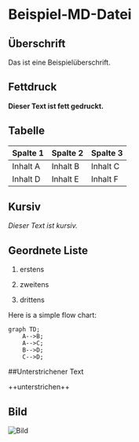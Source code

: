 # Beispiel-MD-Datei

## Überschrift

Das ist eine Beispielüberschrift.

## Fettdruck

**Dieser Text ist fett gedruckt.**

## Tabelle

| Spalte 1 | Spalte 2 | Spalte 3 |
|----------|----------|----------|
| Inhalt A | Inhalt B | Inhalt C |
| Inhalt D | Inhalt E | Inhalt F |

## Kursiv


*Dieser Text ist kursiv.*

## Geordnete Liste

1. erstens

2. zweitens

3. drittens

Here is a simple flow chart:

```mermaid
graph TD;
    A-->B;
    A-->C;
    B-->D;
    C-->D;
```

##Unterstrichener Text

++unterstrichen++

## Bild

![Bild](https://codecaptured.com/blog/images/Markdown-Logo.png)





